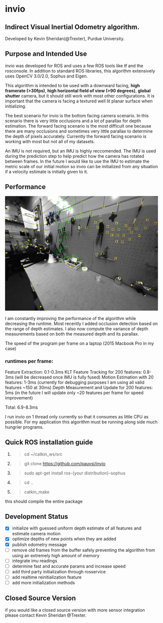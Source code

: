 # invio
## Indirect Visual Inertial Odometry algorithm.
Developed by Kevin Sheridan(@Trexter), Purdue University.

## Purpose and Intended Use
invio was developed for ROS and uses a few ROS tools like tf and the rosconsole. In addition to standard ROS libraries, this algorithm extensively uses OpenCV 3.0/2.0, Sophus and Eigen.

This algorithm is intended to be used with a downward facing, **high framerate (>30fps)**, **high horizontal field of view (>90 degrees)**, **global shutter** camera, but it should still work with most other configurations. It is important that the camera is facing a textured well lit planar surface when initializing.

The best scenario for invio is the bottom facing camera scenario. In this scenario there is very little occlusions and a lot of parallax for depth estimation. The forward facing scenario is the most difficult one because there are many occlusions and sometimes very little parallax to determine the depth of pixels accurately. Currently the forward facing scenario is working with most but not all of my datasets.

An IMU is not required, but an IMU is highly reccomended. The IMU is used during the prediction step to help predict how the camera has rotated between frames. In the future I would like to use the IMU to estimate the metric scale of our initial motion so invio can be initialized from any situation if a velocity estimate is initially given to it.

## Performance

![Small Scale Results](/images/invio1.png)

I am constantly improving the performance of the algorithm while decreasing the runtime. Most recently I added occlusion detection based on the range of depth estimates. I also now compute the variance of depth measurements based on both the measured depth and its parallax.

The speed of the program per frame on a laptop (2015 Macbook Pro in my case) 
### runtimes per frame:
Feature Extraction: 0.1-0.3ms
KLT Feature Tracking for 200 features: 0.8-3ms (will be decreased once IMU is fully fused)
Motion Estimation with 20 features: 1-3ms (currently for debugging purposes I am using all valid features ~150 at 30ms)
Depth Measurement and Update for 200 features: 5ms (in the future I will update only ~20 features per frame for speed improvement)

Total: 6.9-8.3ms 

I run invio on 1 thread only currently so that it consumes as little CPU as possible. For my application this algorithm must be running along side much hungrier programs.


## Quick ROS installation guide

1. >cd ~/catkin_ws/src
2. >git clone https://github.com/pauvsi/invio
3. >sudo apt-get install ros-{your distribution}-sophus
4. >cd ..
5. >catkin_make

this should compile the entire package

## Development Status

- [x] initialize with guessed uniform depth estimate of all features and estimate camera motion
- [x] optimize depths of new points when they are added
- [x] publish odometry message
- [ ] remove old frames from the buffer safely preventing the algorithm from using an extremely high amount of memory
- [ ] integrate imu readings
- [ ] determine fast and accurate params and increase speed
- [ ] add third party initialization through rosservice
- [ ] add realtime reinitialization feature
- [ ] add more initialization methods

## Closed Source Version

if you would like a closed source version with more sensor integration please contact Kevin Sheridan @Trexter.
